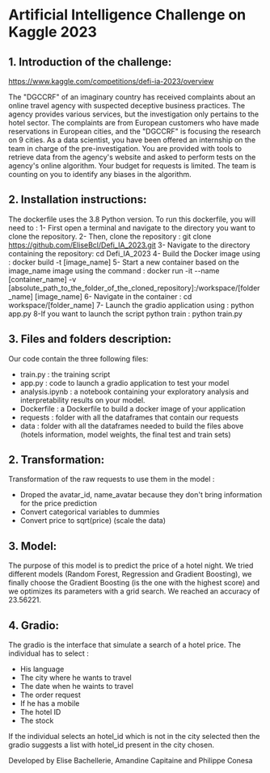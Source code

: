 # Artificial Intelligence Challenge on Kaggle 2023

## 1. Introduction of the challenge:

https://www.kaggle.com/competitions/defi-ia-2023/overview

The "DGCCRF" of an imaginary country has received complaints about an online travel agency with suspected deceptive business practices. The agency provides various services, but the investigation only pertains to the hotel sector. The complaints are from European customers who have made reservations in European cities, and the "DGCCRF" is focusing the research on 9 cities. As a data scientist, you have been offered an internship on the team in charge of the pre-investigation. You are provided with tools to retrieve data from the agency's website and asked to perform tests on the agency's online algorithm. Your budget for requests is limited. The team is counting on you to identify any biases in the algorithm.

## 2. Installation instructions:

The dockerfile uses the 3.8 Python version. To run this dockerfile, you will need to :
1- First open a terminal and navigate to the directory you want to clone the repository.
2- Then, clone the repository : git clone https://github.com/EliseBcl/Defi_IA_2023.git
3- Navigate to the directory containing the repository: cd Defi_IA_2023
4- Build the Docker image using : docker build -t [image_name]
5- Start a new container based on the image_name image using the command : docker run -it --name [container_name] -v [absolute_path_to_the_folder_of_the_cloned_repository]:/workspace/[folder_name] [image_name]
6- Navigate in the container : cd workspace/[folder_name]
7- Launch the gradio application using : python app.py
8-If you want to launch the script python train : python train.py

## 3. Files and folders description:

Our code contain the three following files:
* train.py : the training script
* app.py : code to launch a gradio application to test your model
* analysis.ipynb : a notebook containing your exploratory analysis and interpretability results on your model.
* Dockerfile : a Dockerfile to build a docker image of your application
* requests : folder with all the dataframes that contain our requests 
* data : folder with all the dataframes needed to build the files above (hotels information, model weights, the final test and train sets)

## 2. Transformation:

Transformation of the raw requests to use them in the model :
- Droped the avatar_id, name_avatar because they don't bring information for the price prediction
- Convert categorical variables to dummies
- Convert price to sqrt(price) (scale the data)

## 3. Model:

The purpose of this model is to predict the price of a hotel night. We tried different models (Random Forest, Regression and Gradient Boosting), we finally choose the Gradient Boosting (is the one with the highest score) and we optimizes its parameters with a grid search. 
We reached an accuracy of 23.56221.

## 4. Gradio:

The gradio is the interface that simulate a search of a hotel price. The individual has to select :
- His language 
- The city where he wants to travel
- The date when he waints to travel
- The order request
- If he has a mobile
- The hotel ID
- The stock

If the individual selects an hotel_id which is not in the city selected then the gradio suggests a list with hotel_id present in the city chosen.


Developed by Elise Bachellerie, Amandine Capitaine and Philippe Conesa
